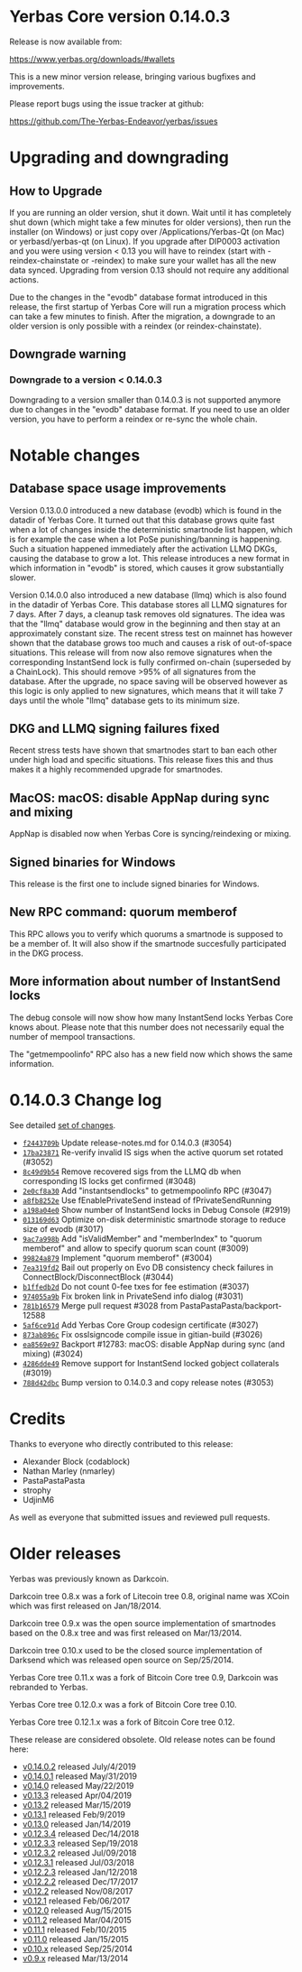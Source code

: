 Yerbas Core version 0.14.0.3
==========================

Release is now available from:

  <https://www.yerbas.org/downloads/#wallets>

This is a new minor version release, bringing various bugfixes and improvements.

Please report bugs using the issue tracker at github:

  <https://github.com/The-Yerbas-Endeavor/yerbas/issues>


Upgrading and downgrading
=========================

How to Upgrade
--------------

If you are running an older version, shut it down. Wait until it has completely
shut down (which might take a few minutes for older versions), then run the
installer (on Windows) or just copy over /Applications/Yerbas-Qt (on Mac) or
yerbasd/yerbas-qt (on Linux). If you upgrade after DIP0003 activation and you were
using version < 0.13 you will have to reindex (start with -reindex-chainstate
or -reindex) to make sure your wallet has all the new data synced. Upgrading from
version 0.13 should not require any additional actions.

Due to the changes in the "evodb" database format introduced in this release, the
first startup of Yerbas Core will run a migration process which can take a few minutes
to finish. After the migration, a downgrade to an older version is only possible with
a reindex (or reindex-chainstate).

Downgrade warning
-----------------

### Downgrade to a version < 0.14.0.3

Downgrading to a version smaller than 0.14.0.3 is not supported anymore due to changes
in the "evodb" database format. If you need to use an older version, you have to perform
a reindex or re-sync the whole chain.

Notable changes
===============

Database space usage improvements
--------------------------------
Version 0.13.0.0 introduced a new database (evodb) which is found in the datadir of Yerbas Core. It turned
out that this database grows quite fast when a lot of changes inside the deterministic smartnode list happen,
which is for example the case when a lot PoSe punishing/banning is happening. Such a situation happened
immediately after the activation LLMQ DKGs, causing the database to grow a lot. This release introduces
a new format in which information in "evodb" is stored, which causes it grow substantially slower.  

Version 0.14.0.0 also introduced a new database (llmq) which is also found in the datadir of Yerbas Core.
This database stores all LLMQ signatures for 7 days. After 7 days, a cleanup task removes old signatures.
The idea was that the "llmq" database would grow in the beginning and then stay at an approximately constant
size. The recent stress test on mainnet has however shown that the database grows too much and causes a risk
of out-of-space situations. This release will from now also remove signatures when the corresponding InstantSend
lock is fully confirmed on-chain (superseded by a ChainLock). This should remove >95% of all signatures from
the database. After the upgrade, no space saving will be observed however as this logic is only applied to new
signatures, which means that it will take 7 days until the whole "llmq" database gets to its minimum size.

DKG and LLMQ signing failures fixed
-----------------------------------
Recent stress tests have shown that smartnodes start to ban each other under high load and specific situations.
This release fixes this and thus makes it a highly recommended upgrade for smartnodes.

MacOS: macOS: disable AppNap during sync and mixing
---------------------------------------------------
AppNap is disabled now when Yerbas Core is syncing/reindexing or mixing.

Signed binaries for Windows
---------------------------
This release is the first one to include signed binaries for Windows.

New RPC command: quorum memberof <proTxHash>
--------------------------------------------
This RPC allows you to verify which quorums a smartnode is supposed to be a member of. It will also show
if the smartnode succesfully participated in the DKG process.

More information about number of InstantSend locks
--------------------------------------------------
The debug console will now show how many InstantSend locks Yerbas Core knows about. Please note that this number
does not necessarily equal the number of mempool transactions.

The "getmempoolinfo" RPC also has a new field now which shows the same information.

0.14.0.3 Change log
===================

See detailed [set of changes](https://github.com/The-Yerbas-Endeavor/yerbas/compare/v0.14.0.2...yerbas:v0.14.0.3).

- [`f2443709b`](https://github.com/The-Yerbas-Endeavor/yerbas/commit/f2443709b) Update release-notes.md for 0.14.0.3 (#3054)
- [`17ba23871`](https://github.com/The-Yerbas-Endeavor/yerbas/commit/17ba23871) Re-verify invalid IS sigs when the active quorum set rotated (#3052)
- [`8c49d9b54`](https://github.com/The-Yerbas-Endeavor/yerbas/commit/8c49d9b54) Remove recovered sigs from the LLMQ db when corresponding IS locks get confirmed (#3048)
- [`2e0cf8a30`](https://github.com/The-Yerbas-Endeavor/yerbas/commit/2e0cf8a30) Add "instantsendlocks" to getmempoolinfo RPC (#3047)
- [`a8fb8252e`](https://github.com/The-Yerbas-Endeavor/yerbas/commit/a8fb8252e) Use fEnablePrivateSend instead of fPrivateSendRunning
- [`a198a04e0`](https://github.com/The-Yerbas-Endeavor/yerbas/commit/a198a04e0) Show number of InstantSend locks in Debug Console (#2919)
- [`013169d63`](https://github.com/The-Yerbas-Endeavor/yerbas/commit/013169d63) Optimize on-disk deterministic smartnode storage to reduce size of evodb (#3017)
- [`9ac7a998b`](https://github.com/The-Yerbas-Endeavor/yerbas/commit/9ac7a998b) Add "isValidMember" and "memberIndex" to "quorum memberof" and allow to specify quorum scan count (#3009)
- [`99824a879`](https://github.com/The-Yerbas-Endeavor/yerbas/commit/99824a879) Implement "quorum memberof" (#3004)
- [`7ea319fd2`](https://github.com/The-Yerbas-Endeavor/yerbas/commit/7ea319fd2) Bail out properly on Evo DB consistency check failures in ConnectBlock/DisconnectBlock (#3044)
- [`b1ffedb2d`](https://github.com/The-Yerbas-Endeavor/yerbas/commit/b1ffedb2d) Do not count 0-fee txes for fee estimation (#3037)
- [`974055a9b`](https://github.com/The-Yerbas-Endeavor/yerbas/commit/974055a9b) Fix broken link in PrivateSend info dialog (#3031)
- [`781b16579`](https://github.com/The-Yerbas-Endeavor/yerbas/commit/781b16579) Merge pull request #3028 from PastaPastaPasta/backport-12588
- [`5af6ce91d`](https://github.com/The-Yerbas-Endeavor/yerbas/commit/5af6ce91d) Add Yerbas Core Group codesign certificate (#3027)
- [`873ab896c`](https://github.com/The-Yerbas-Endeavor/yerbas/commit/873ab896c) Fix osslsigncode compile issue in gitian-build (#3026)
- [`ea8569e97`](https://github.com/The-Yerbas-Endeavor/yerbas/commit/ea8569e97) Backport #12783: macOS: disable AppNap during sync (and mixing) (#3024)
- [`4286dde49`](https://github.com/The-Yerbas-Endeavor/yerbas/commit/4286dde49) Remove support for InstantSend locked gobject collaterals (#3019)
- [`788d42dbc`](https://github.com/The-Yerbas-Endeavor/yerbas/commit/788d42dbc) Bump version to 0.14.0.3 and copy release notes (#3053)

Credits
=======

Thanks to everyone who directly contributed to this release:

- Alexander Block (codablock)
- Nathan Marley (nmarley)
- PastaPastaPasta
- strophy
- UdjinM6

As well as everyone that submitted issues and reviewed pull requests.

Older releases
==============

Yerbas was previously known as Darkcoin.

Darkcoin tree 0.8.x was a fork of Litecoin tree 0.8, original name was XCoin
which was first released on Jan/18/2014.

Darkcoin tree 0.9.x was the open source implementation of smartnodes based on
the 0.8.x tree and was first released on Mar/13/2014.

Darkcoin tree 0.10.x used to be the closed source implementation of Darksend
which was released open source on Sep/25/2014.

Yerbas Core tree 0.11.x was a fork of Bitcoin Core tree 0.9,
Darkcoin was rebranded to Yerbas.

Yerbas Core tree 0.12.0.x was a fork of Bitcoin Core tree 0.10.

Yerbas Core tree 0.12.1.x was a fork of Bitcoin Core tree 0.12.

These release are considered obsolete. Old release notes can be found here:

- [v0.14.0.2](https://github.com/The-Yerbas-Endeavor/yerbas/blob/master/doc/release-notes/yerbas/release-notes-0.14.0.2.md) released July/4/2019
- [v0.14.0.1](https://github.com/The-Yerbas-Endeavor/yerbas/blob/master/doc/release-notes/yerbas/release-notes-0.14.0.1.md) released May/31/2019
- [v0.14.0](https://github.com/The-Yerbas-Endeavor/yerbas/blob/master/doc/release-notes/yerbas/release-notes-0.14.0.md) released May/22/2019
- [v0.13.3](https://github.com/The-Yerbas-Endeavor/yerbas/blob/master/doc/release-notes/yerbas/release-notes-0.13.3.md) released Apr/04/2019
- [v0.13.2](https://github.com/The-Yerbas-Endeavor/yerbas/blob/master/doc/release-notes/yerbas/release-notes-0.13.2.md) released Mar/15/2019
- [v0.13.1](https://github.com/The-Yerbas-Endeavor/yerbas/blob/master/doc/release-notes/yerbas/release-notes-0.13.1.md) released Feb/9/2019
- [v0.13.0](https://github.com/The-Yerbas-Endeavor/yerbas/blob/master/doc/release-notes/yerbas/release-notes-0.13.0.md) released Jan/14/2019
- [v0.12.3.4](https://github.com/The-Yerbas-Endeavor/yerbas/blob/master/doc/release-notes/yerbas/release-notes-0.12.3.4.md) released Dec/14/2018
- [v0.12.3.3](https://github.com/The-Yerbas-Endeavor/yerbas/blob/master/doc/release-notes/yerbas/release-notes-0.12.3.3.md) released Sep/19/2018
- [v0.12.3.2](https://github.com/The-Yerbas-Endeavor/yerbas/blob/master/doc/release-notes/yerbas/release-notes-0.12.3.2.md) released Jul/09/2018
- [v0.12.3.1](https://github.com/The-Yerbas-Endeavor/yerbas/blob/master/doc/release-notes/yerbas/release-notes-0.12.3.1.md) released Jul/03/2018
- [v0.12.2.3](https://github.com/The-Yerbas-Endeavor/yerbas/blob/master/doc/release-notes/yerbas/release-notes-0.12.2.3.md) released Jan/12/2018
- [v0.12.2.2](https://github.com/The-Yerbas-Endeavor/yerbas/blob/master/doc/release-notes/yerbas/release-notes-0.12.2.2.md) released Dec/17/2017
- [v0.12.2](https://github.com/The-Yerbas-Endeavor/yerbas/blob/master/doc/release-notes/yerbas/release-notes-0.12.2.md) released Nov/08/2017
- [v0.12.1](https://github.com/The-Yerbas-Endeavor/yerbas/blob/master/doc/release-notes/yerbas/release-notes-0.12.1.md) released Feb/06/2017
- [v0.12.0](https://github.com/The-Yerbas-Endeavor/yerbas/blob/master/doc/release-notes/yerbas/release-notes-0.12.0.md) released Aug/15/2015
- [v0.11.2](https://github.com/The-Yerbas-Endeavor/yerbas/blob/master/doc/release-notes/yerbas/release-notes-0.11.2.md) released Mar/04/2015
- [v0.11.1](https://github.com/The-Yerbas-Endeavor/yerbas/blob/master/doc/release-notes/yerbas/release-notes-0.11.1.md) released Feb/10/2015
- [v0.11.0](https://github.com/The-Yerbas-Endeavor/yerbas/blob/master/doc/release-notes/yerbas/release-notes-0.11.0.md) released Jan/15/2015
- [v0.10.x](https://github.com/The-Yerbas-Endeavor/yerbas/blob/master/doc/release-notes/yerbas/release-notes-0.10.0.md) released Sep/25/2014
- [v0.9.x](https://github.com/The-Yerbas-Endeavor/yerbas/blob/master/doc/release-notes/yerbas/release-notes-0.9.0.md) released Mar/13/2014

